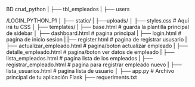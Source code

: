 BD
crud_python
|   ├── tbl_empleados
|   ├── users

/LOGIN_PYTHON_P1
│
├── static/
|   ├──uploads/
│   ├── styles.css  # Aquí irá tu CSS
│
├── templates/
|   ├── base.html  # guarda la plantilla principal de sidebar 
│   ├── dashboard.html # pagina principal
|   ├── login.html # pagina de inicio sesion
|   |── register.html # pagina de registrar ususario
|   ├── actualizar_empleado.html # pagina/boton actualizar empleado
|   ├── detalle_empleado.html # pagina/boton ver datos de empleado
|   ├── lista_empleados.html # pagina lista de los empleados
|   ├── registrar_empleado.html # pagina para registrar empleado nuevo
|   ├── lista_usuarios.html # pagina lista de usuario
│
├── app.py          # Archivo principal de tu aplicación Flask
├── requeriments.txt